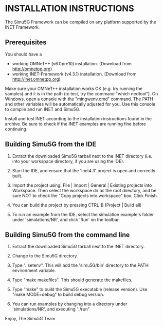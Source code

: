INSTALLATION INSTRUCTIONS
=========================

The Simu5G Framework can be compiled on any platform supported by the INET Framework.


Prerequisites
-------------

You should have a 
- working OMNeT++ (v6.0pre10) installation. (Download from http://omnetpp.org)
- working INET-Framework (v4.3.1) installation. (Download from http://inet.omnetpp.org)

Make sure your OMNeT++ installation works OK (e.g. try running the samples)
and it is in the path (to test, try the command "which nedtool"). On
Windows, open a console with the "mingwenv.cmd" command. The PATH and other
variables will be automatically adjusted for you. Use this console to compile
and run INET and Simu5G.

Install and test INET according to the installation instructions found in the archive.
Be sure to check if the INET examples are running fine before continuing.


Building Simu5G from the IDE
-----------------------------

1. Extract the downloaded Simu5G tarball next to the INET directory
   (i.e. into your workspace directory, if you are using the IDE).

2. Start the IDE, and ensure that the 'inet4.3' project is open and correctly built.

3. Import the project using: File | Import | General | Existing projects into Workspace.
   Then select the workspace dir as the root directory, and be sure NOT to check the
   "Copy projects into workspace" box. Click Finish.

4. You can build the project by pressing CTRL-B (Project | Build all)

5. To run an example from the IDE, select the simulation example's folder under 
   'simulations/NR', and click 'Run' on the toolbar.


Building Simu5G from the command line
--------------------------------------

1. Extract the downloaded Simu5G tarball next to the INET directory.

2. Change to the Simu5G directory.

3. Type ". setenv". This will add the 'simu5G/bin' directory to the PATH environment variable.

4. Type "make makefiles". This should generate the makefiles.

5. Type "make" to build the Simu5G executable (release version). Use "make MODE=debug"
   to build debug version.

6. You can run examples by changing into a directory under 'simulations/NR', and 
   executing "./run"


Enjoy, 
The Simu5G Team

